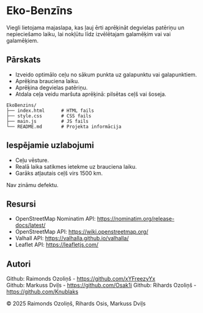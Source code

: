 # Eko-Benzīns

Viegli lietojama majaslapa, kas ļauj ērti aprēķināt degvielas patēriņu un nepieciešamo laiku, lai nokļūtu līdz izvēlētajam galamēķim vai vai galamēķiem.

## Pārskats

- Izveido optimālo ceļu no sākum punkta uz galapunktu vai galapunktiem.
- Aprēķina brauciena laiku.
- Aprēķina degvielas patēriņu.
- Atdala ceļa veidu maršuta aprēķinā: pilsētas ceļš vai šoseja.

```
EkoBenzins/
├── index.html      # HTML fails
├── style.css       # CSS fails
├── main.js         # JS fails
└── README.md       # Projekta informācija
```

## Iespējamie uzlabojumi

- Ceļu vēsture.
- Realā laika satikmes ietekme uz brauciena laiku.
- Garāks atļautais ceļš virs 1500 km.

Nav zināmu defektu.

## Resursi

- OpenStreetMap Nominatim API: https://nominatim.org/release-docs/latest/
- OpenStreetMap API: https://wiki.openstreetmap.org/
- Valhall API: https://valhalla.github.io/valhalla/
- Leaflet API: https://leafletjs.com/

## Autori

Github: Raimonds Ozoliņš - https://github.com/xYFreezyYx  
Github: Markuss Dviļs - https://github.com/Osak1i
Github: Rihards Ozoliņš - https://github.com/Knublaks

© 2025 Raimonds Ozoliņš, Rihards Osis, Markuss Dviļs

